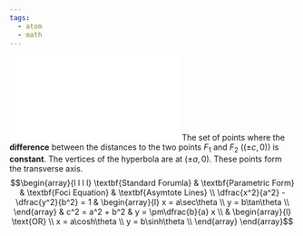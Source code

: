 ```yaml
---
tags:
  - atom
  - math
---
```

![350|center](hyperbola.excalidraw.md)
The set of points where the **difference** between the distances to the two points $F_1$ and $F_2$ ($(\pm c,0)$) is **constant**. The vertices of the hyperbola are at $(\pm a,0)$. These points form the transverse axis.
$$\begin{array}{l l l l}
	\textbf{Standard Forumla} & \textbf{Parametric Form} & \textbf{Foci Equation} & \textbf{Asymtote Lines} \\
	\dfrac{x^2}{a^2} - \dfrac{y^2}{b^2} = 1 
		& 
	\begin{array}{l}
		x = a\sec\theta \\
		y = b\tan\theta \\
	\end{array} 
		&
	c^2 = a^2 + b^2 
		& 
	y = \pm\dfrac{b}{a} x \\
	&
	\begin{array}{l}
		\text{OR} \\
		x = a\cosh\theta \\
		y = b\sinh\theta \\
	\end{array} 
\end{array}$$
